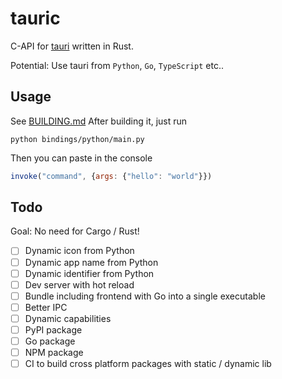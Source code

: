 # tauric

C-API for [tauri](https://tauri.app) written in Rust.

Potential: Use tauri from `Python`, `Go`, `TypeScript` etc..

## Usage

See [BUILDING.md](BUILDING.md)
After building it, just run 

```console
python bindings/python/main.py
```

Then you can paste in the console

```js
invoke("command", {args: {"hello": "world"}})
```

## Todo

Goal: No need for Cargo / Rust!

- [ ] Dynamic icon from Python
- [ ] Dynamic app name from Python
- [ ] Dynamic identifier from Python
- [ ] Dev server with hot reload
- [ ] Bundle including frontend with Go into a single executable
- [ ] Better IPC
- [ ] Dynamic capabilities
- [ ] PyPI package
- [ ] Go package
- [ ] NPM package
- [ ] CI to build cross platform packages with static / dynamic lib
